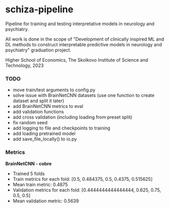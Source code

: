 # schiza-pipeline
Pipeline for training and testing interpretative models in neurology and psychiatry.

All work is done in the scope of "Development of clinically inspired ML and DL methods to construct interpretable predictive models in neurology and psychiatry" graduation project.


Higher School of Economics, The Skolkovo Institute of Science and Technology, 2023


### TODO
* move train/test arguments to config.py
* solve issue with BrainNetCNN datasets (use one function to create dataset and split it later)
* add BrainNetCNN metrics to eval
* add validation functions
* add cross validation (including loading from preset split)
* fix random seed
* add logging to file and checkpoints to training
* add loading pretrained model
* add save_file_locally() to io.py



### Metrics

**BrainNetCNN - cobre** 
- Trained 5 folds
- Train metrics for each fold: [0.5, 0.484375, 0.5, 0.4375, 0.515625]
- Mean train metric: 0.4875
- Validation metrics for each fold: [0.4444444444444444, 0.625, 0.75, 0.5, 0.5]
- Mean validation metric: 0.5639